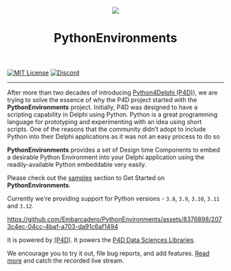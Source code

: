 <p align="center">
    <a href="https://github.com/Embarcadero/PythonEnviroments/"><img src="https://user-images.githubusercontent.com/17174106/200104132-1df6c0a3-fe9f-418d-bcbc-97d7e66472b5.png"></a>
    <h1 align="center"> PythonEnvironments </h1>
    <br />
    <br />
    <a href="http://choosealicense.com/licenses/mit/"><img src="https://img.shields.io/badge/license-MIT-red.svg?style=flat" alt="MIT License" align="center"></a>
    <a href="https://discord.gg/YEuCUKtsGe"><img src="https://img.shields.io/discord/989230637342933042?color=yellow&label=discord&logo=discord" alt="Discord" align="center"></a>
</p>
<hr />

After more than two decades of introducing [Python4Delphi (P4D)](https://github.com/Embarcadero/Python4Delphi)), we are trying to solve the essence of why the P4D project started with the **PythonEnvironments** project. Initially, P4D was designed to have a scripting capability in Delphi using Python. Python is a great programming language for prototyping and experimenting with an idea using short scripts. One of the reasons that the community didn’t adopt to include Python into their Delphi applications as it was not an easy process to do so

**PythonEnvironments** provides a set of Design time Components to embed a desirable Python Environment into your Delphi application using the readily-available Python embeddable very easily. 

Please check out the [samples](https://github.com/Embarcadero/PythonEnviroments/tree/main/samples) section to Get Started on **PythonEnvironments**.

Currently we're providing support for Python versions - `3.8`, `3.9`, `3.10`, `3.11` and `3.12`.



https://github.com/Embarcadero/PythonEnvironments/assets/8376898/2073c4ec-04cc-4baf-a703-da91c6af1494



It is powered by [(P4D)](https://github.com/Embarcadero/Python4Delphi). It powers the [P4D Data Sciences Libraries](https://github.com/Embarcadero/P4D-Data-Sciences).

We encourage you to try it out, file bug reports, and add features. [Read more](https://blogs.embarcadero.com/?p=145025) and catch the recorded live stream.
